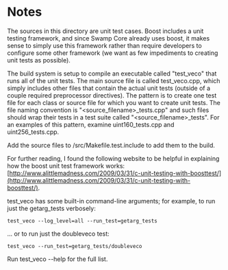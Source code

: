 # Notes
The sources in this directory are unit test cases.  Boost includes a
unit testing framework, and since Swamp Core already uses boost, it makes
sense to simply use this framework rather than require developers to
configure some other framework (we want as few impediments to creating
unit tests as possible).

The build system is setup to compile an executable called "test_veco"
that runs all of the unit tests.  The main source file is called
test_veco.cpp, which simply includes other files that contain the
actual unit tests (outside of a couple required preprocessor
directives).  The pattern is to create one test file for each class or
source file for which you want to create unit tests.  The file naming
convention is "<source_filename>_tests.cpp" and such files should wrap
their tests in a test suite called "<source_filename>_tests".  For an
examples of this pattern, examine uint160_tests.cpp and
uint256_tests.cpp.

Add the source files to /src/Makefile.test.include to add them to the build.

For further reading, I found the following website to be helpful in
explaining how the boost unit test framework works:
[http://www.alittlemadness.com/2009/03/31/c-unit-testing-with-boosttest/](http://www.alittlemadness.com/2009/03/31/c-unit-testing-with-boosttest/).

test_veco has some built-in command-line arguments; for
example, to run just the getarg_tests verbosely:

    test_veco --log_level=all --run_test=getarg_tests

... or to run just the doubleveco test:

    test_veco --run_test=getarg_tests/doubleveco

Run  test_veco --help   for the full list.

